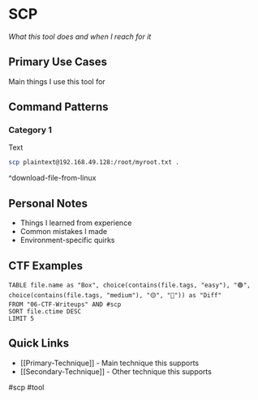# SCP

_What this tool does and when I reach for it_

## Primary Use Cases

Main things I use this tool for

## Command Patterns

### Category 1

Text
```bash
scp plaintext@192.168.49.128:/root/myroot.txt . 
```
^download-file-from-linux

## Personal Notes

- Things I learned from experience
- Common mistakes I made
- Environment-specific quirks

## CTF Examples

```dataview
TABLE file.name as "Box", choice(contains(file.tags, "easy"), "🟢", choice(contains(file.tags, "medium"), "🟡", "🔴")) as "Diff"
FROM "06-CTF-Writeups" AND #scp
SORT file.ctime DESC
LIMIT 5
```

## Quick Links

- [[Primary-Technique]] - Main technique this supports
- [[Secondary-Technique]] - Other technique this supports

#scp #tool